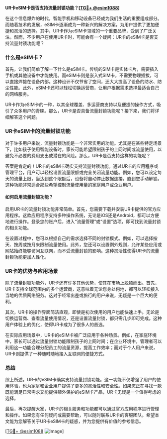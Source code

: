**UR卡eSIM卡是否支持流量封锁功能？[[TG💪+ @esim1088](https://t.me/s/esim1088)]**

在这个信息爆炸的时代，智能手机和移动设备已经成为我们生活的重要组成部分。而随着技术的发展，eSIM卡逐渐成为一种新兴的解决方案，为用户提供了更加便捷和灵活的选择。其中，UR卡作为eSIM卡领域的一个重要品牌，受到了广泛关注。然而，不少用户在使用UR卡时，可能会有一个疑问：UR卡的eSIM卡是否支持流量封锁功能呢？

### 什么是eSIM卡？

首先，让我们简单了解一下什么是eSIM卡。传统的SIM卡是实体卡片，需要插入手机或其他设备中才能使用。而eSIM卡则是嵌入式SIM卡，不需要物理插拔，可以直接焊接在设备内部。这种设计不仅节省了空间，还大大提高了设备的防水、防尘性能。此外，eSIM卡还可以轻松切换运营商，让用户根据需求选择最适合自己的网络服务。

UR卡作为eSIM卡的一种，以其全球覆盖、多运营商支持以及便捷的操作方式，吸引了众多用户的青睐。那么，UR卡是否具备流量封锁功能呢？接下来，我们将详细解答这个问题。

### UR卡eSIM卡的流量封锁功能

对于许多用户来说，流量封锁功能是一个非常实用的功能。尤其是在某些特定场景下，比如孩子使用智能设备时，家长可能希望限制孩子的上网时间或流量使用，以避免不必要的费用支出或潜在的风险。那么，UR卡是否支持这样的功能呢？

答案是肯定的！UR卡的eSIM卡确实支持流量封锁功能。通过UR卡的应用程序或管理平台，用户可以轻松设置流量限额或完全关闭流量功能。例如，您可以设定每天的流量上限，当达到这个限额后，设备将自动停止数据连接，直到您手动解锁。这种功能非常适合那些希望控制流量使用量的家庭用户或企业用户。

#### 如何启用流量封锁功能？

启用UR卡的流量封锁功能非常简单。首先，您需要下载并安装UR卡提供的官方应用程序。这款应用程序支持多种操作系统，无论是iOS还是Android，都可以方便地进行操作。登录您的账户后，进入“流量管理”或“设置”选项，即可找到流量封锁的相关功能。

在设置过程中，您可以根据自己的需求选择不同的封锁模式。例如，可以选择按天、按周或按月来限制流量使用。此外，您还可以设置例外规则，允许某些应用或网站始终能够访问互联网，而不受流量封锁的影响。这种灵活性使得UR卡的流量封锁功能更加人性化。

### UR卡的优势与应用场景

除了流量封锁功能外，UR卡还有许多其他优势，使其在市场上脱颖而出。首先，UR卡支持全球范围内的多个运营商，这意味着无论您身处何地，都可以轻松接入当地的优质网络服务。这对于经常出差或旅行的用户来说，无疑是一个巨大的便利。

其次，UR卡的操作界面简洁直观，即使是初次使用的用户也能快速上手。无论是切换运营商、查看流量使用情况，还是设置流量封锁，都只需几步即可完成。这种用户体验上的优化，使得UR卡成为了很多人的首选。

在实际应用场景中，UR卡的eSIM卡被广泛应用于各种场景。例如，在家庭环境中，家长可以通过流量封锁功能限制孩子的上网时间；在企业环境中，管理者可以利用这一功能合理分配员工的流量资源，提高工作效率；而对于个人用户来说，UR卡则提供了一种随时随地接入互联网的便捷方式。

### 总结

综上所述，UR卡的eSIM卡确实支持流量封锁功能。这一功能不仅增强了用户的使用体验，也为家庭和企业用户提供了更多的灵活性和安全性。如果您正在寻找一款既能满足日常需求又能提供额外保护的eSIM卡产品，UR卡无疑是一个值得考虑的选择。

最后，再次提醒大家，UR卡的相关服务和功能都可以通过官方应用程序进行管理和操作。如果您有任何疑问或需要帮助，可以随时联系UR卡的客服团队。希望本文能为您解答关于UR卡eSIM卡的疑惑，并为您提供有价值的参考信息。

[[TG💪+ @esim1088](https://t.me/s/esim1088) ![Image](https://i.postimg.cc/4NQfJmqS/Snipaste-2025-05-13-00-14-12.png)]